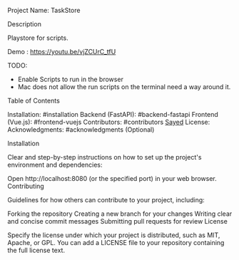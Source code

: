 Project Name: TaskStore

Description

Playstore for scripts.

Demo : https://youtu.be/vjZCUrC_tfU

TODO:
- Enable Scripts to run in the browser
- Mac does not allow the run scripts on the terminal need a way around it.


Table of Contents

Installation: #installation
Backend (FastAPI): #backend-fastapi
Frontend (Vue.js): #frontend-vuejs
Contributors: #contributors [Sayed](https://github.com/SK-SAYED-AKTAR) 
License: 
Acknowledgments: #acknowledgments (Optional)

Installation

Clear and step-by-step instructions on how to set up the project's environment and dependencies:

Open http://localhost:8080 (or the specified port) in your web browser.
Contributing

Guidelines for how others can contribute to your project, including:

Forking the repository
Creating a new branch for your changes
Writing clear and concise commit messages
Submitting pull requests for review
License

Specify the license under which your project is distributed, such as MIT, Apache, or GPL. You can add a LICENSE file to your repository containing the full license text.
